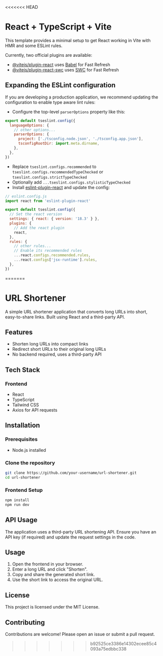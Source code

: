 <<<<<<< HEAD
# React + TypeScript + Vite

This template provides a minimal setup to get React working in Vite with HMR and some ESLint rules.

Currently, two official plugins are available:

- [@vitejs/plugin-react](https://github.com/vitejs/vite-plugin-react/blob/main/packages/plugin-react/README.md) uses [Babel](https://babeljs.io/) for Fast Refresh
- [@vitejs/plugin-react-swc](https://github.com/vitejs/vite-plugin-react-swc) uses [SWC](https://swc.rs/) for Fast Refresh

## Expanding the ESLint configuration

If you are developing a production application, we recommend updating the configuration to enable type aware lint rules:

- Configure the top-level `parserOptions` property like this:

```js
export default tseslint.config({
  languageOptions: {
    // other options...
    parserOptions: {
      project: ['./tsconfig.node.json', './tsconfig.app.json'],
      tsconfigRootDir: import.meta.dirname,
    },
  },
})
```

- Replace `tseslint.configs.recommended` to `tseslint.configs.recommendedTypeChecked` or `tseslint.configs.strictTypeChecked`
- Optionally add `...tseslint.configs.stylisticTypeChecked`
- Install [eslint-plugin-react](https://github.com/jsx-eslint/eslint-plugin-react) and update the config:

```js
// eslint.config.js
import react from 'eslint-plugin-react'

export default tseslint.config({
  // Set the react version
  settings: { react: { version: '18.3' } },
  plugins: {
    // Add the react plugin
    react,
  },
  rules: {
    // other rules...
    // Enable its recommended rules
    ...react.configs.recommended.rules,
    ...react.configs['jsx-runtime'].rules,
  },
})
```
=======
# URL Shortener

A simple URL shortener application that converts long URLs into short, easy-to-share links. Built using React and a third-party API.

## Features
- Shorten long URLs into compact links
- Redirect short URLs to their original long URLs
- No backend required, uses a third-party API

## Tech Stack
### Frontend
- React
- TypeScript
- Tailwind CSS 
- Axios for API requests

## Installation

### Prerequisites
- Node.js installed

### Clone the repository
```sh
git clone https://github.com/your-username/url-shortener.git
cd url-shortener
```

### Frontend Setup
```sh
npm install
npm run dev
```

## API Usage
The application uses a third-party URL shortening API. Ensure you have an API key (if required) and update the request settings in the code.

## Usage
1. Open the frontend in your browser.
2. Enter a long URL and click "Shorten".
3. Copy and share the generated short link.
4. Use the short link to access the original URL.

## License
This project is licensed under the MIT License.

## Contributing
Contributions are welcome! Please open an issue or submit a pull request.


>>>>>>> b92525ce3386e14302ecee85c4093a75edbbc338

